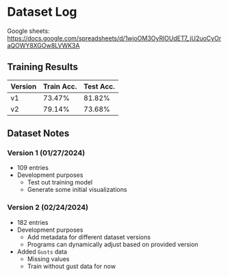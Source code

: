 # Dataset Log
Google sheets: https://docs.google.com/spreadsheets/d/1wjoOM3OyRlOUdET7_jU2uoCyOraQOWY8XGOw8LVWK3A

## Training Results
| Version | Train Acc. | Test Acc. |
| ------- | ---------- | --------- |
| v1      | 73.47%     | 81.82%    |
| v2      | 79.14%     | 73.68%    |

## Dataset Notes
### Version 1 (01/27/2024)
- 109 entries
- Development purposes
    - Test out training model
    - Generate some initial visualizations

### Version 2 (02/24/2024)
- 182 entries
- Development purposes
    - Add metadata for different dataset versions
    - Programs can dynamically adjust based on provided version
- Added `Gusts` data
    - Missing values
    - Train without gust data for now

